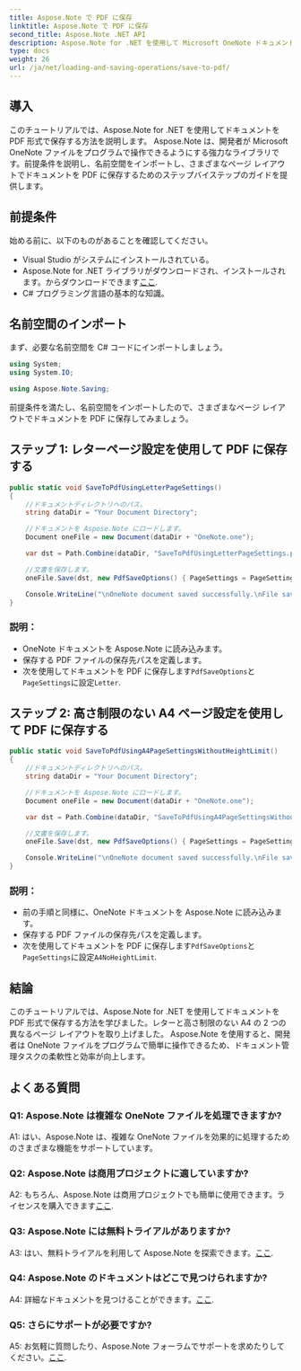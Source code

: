 ```yaml
---
title: Aspose.Note で PDF に保存
linktitle: Aspose.Note で PDF に保存
second_title: Aspose.Note .NET API
description: Aspose.Note for .NET を使用して Microsoft OneNote ドキュメントを PDF 形式で保存する方法を学びます。レターおよび A4 ページ レイアウトのコード例を含むステップバイステップのチュートリアル。
type: docs
weight: 26
url: /ja/net/loading-and-saving-operations/save-to-pdf/
---
```

## 導入

このチュートリアルでは、Aspose.Note for .NET を使用してドキュメントを PDF 形式で保存する方法を説明します。 Aspose.Note は、開発者が Microsoft OneNote ファイルをプログラムで操作できるようにする強力なライブラリです。前提条件を説明し、名前空間をインポートし、さまざまなページ レイアウトでドキュメントを PDF に保存するためのステップバイステップのガイドを提供します。

## 前提条件

始める前に、以下のものがあることを確認してください。

- Visual Studio がシステムにインストールされている。
-  Aspose.Note for .NET ライブラリがダウンロードされ、インストールされます。からダウンロードできます[ここ](https://releases.aspose.com/note/net/).
- C# プログラミング言語の基本的な知識。

## 名前空間のインポート

まず、必要な名前空間を C# コードにインポートしましょう。

```csharp
using System;
using System.IO;

using Aspose.Note.Saving;
```

前提条件を満たし、名前空間をインポートしたので、さまざまなページ レイアウトでドキュメントを PDF に保存してみましょう。

## ステップ 1: レターページ設定を使用して PDF に保存する


```csharp
public static void SaveToPdfUsingLetterPageSettings()
{
    //ドキュメントディレクトリへのパス。
    string dataDir = "Your Document Directory";

    //ドキュメントを Aspose.Note にロードします。
    Document oneFile = new Document(dataDir + "OneNote.one");

    var dst = Path.Combine(dataDir, "SaveToPdfUsingLetterPageSettings.pdf");

    //文書を保存します。
    oneFile.Save(dst, new PdfSaveOptions() { PageSettings = PageSettings.Letter });

    Console.WriteLine("\nOneNote document saved successfully.\nFile saved at " + dst);
}
```

### 説明：

- OneNote ドキュメントを Aspose.Note に読み込みます。
- 保存する PDF ファイルの保存先パスを定義します。
- 次を使用してドキュメントを PDF に保存します`PdfSaveOptions`と`PageSettings`に設定`Letter`.

## ステップ 2: 高さ制限のない A4 ページ設定を使用して PDF に保存する

```csharp
public static void SaveToPdfUsingA4PageSettingsWithoutHeightLimit()
{
    //ドキュメントディレクトリへのパス。
    string dataDir = "Your Document Directory";

    //ドキュメントを Aspose.Note にロードします。
    Document oneFile = new Document(dataDir + "OneNote.one");

    var dst = Path.Combine(dataDir, "SaveToPdfUsingA4PageSettingsWithoutHeightLimit.pdf");

    //文書を保存します。
    oneFile.Save(dst, new PdfSaveOptions() { PageSettings = PageSettings.A4NoHeightLimit });

    Console.WriteLine("\nOneNote document saved successfully.\nFile saved at " + dst);
}
```

### 説明：

- 前の手順と同様に、OneNote ドキュメントを Aspose.Note に読み込みます。
- 保存する PDF ファイルの保存先パスを定義します。
- 次を使用してドキュメントを PDF に保存します`PdfSaveOptions`と`PageSettings`に設定`A4NoHeightLimit`.

## 結論

このチュートリアルでは、Aspose.Note for .NET を使用してドキュメントを PDF 形式で保存する方法を学びました。レターと高さ制限のない A4 の 2 つの異なるページ レイアウトを取り上げました。 Aspose.Note を使用すると、開発者は OneNote ファイルをプログラムで簡単に操作できるため、ドキュメント管理タスクの柔軟性と効率が向上します。

## よくある質問

### Q1: Aspose.Note は複雑な OneNote ファイルを処理できますか?

A1: はい、Aspose.Note は、複雑な OneNote ファイルを効果的に処理するためのさまざまな機能をサポートしています。

### Q2: Aspose.Note は商用プロジェクトに適していますか?

 A2: もちろん、Aspose.Note は商用プロジェクトでも簡単に使用できます。ライセンスを購入できます[ここ](https://purchase.aspose.com/buy).

### Q3: Aspose.Note には無料トライアルがありますか?

 A3: はい、無料トライアルを利用して Aspose.Note を探索できます。[ここ](https://releases.aspose.com/).

### Q4: Aspose.Note のドキュメントはどこで見つけられますか?

 A4: 詳細なドキュメントを見つけることができます。[ここ](https://reference.aspose.com/note/net/).

### Q5: さらにサポートが必要ですか?

 A5: お気軽に質問したり、Aspose.Note フォーラムでサポートを求めたりしてください。[ここ](https://forum.aspose.com/c/note/28).